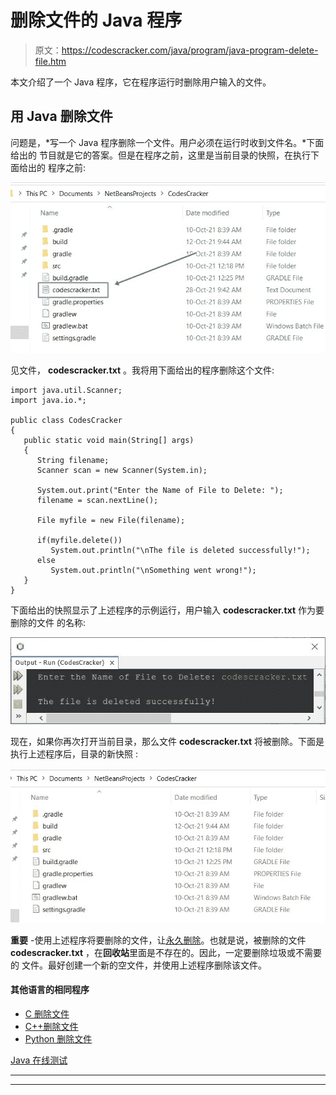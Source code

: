 # 删除文件的 Java 程序

> 原文：<https://codescracker.com/java/program/java-program-delete-file.htm>

本文介绍了一个 Java 程序，它在程序运行时删除用户输入的文件。

## 用 Java 删除文件

问题是，*写一个 Java 程序删除一个文件。用户必须在运行时收到文件名。*下面给出的 节目就是它的答案。但是在程序之前，这里是当前目录的快照，在执行下面给出的 程序之前:

![java program delete a file](img/2b90979ae743885895ce45f37d5b6bb8.png)

见文件， **codescracker.txt** 。我将用下面给出的程序删除这个文件:

```
import java.util.Scanner;
import java.io.*;

public class CodesCracker
{
   public static void main(String[] args)
   {
      String filename;
      Scanner scan = new Scanner(System.in);

      System.out.print("Enter the Name of File to Delete: ");
      filename = scan.nextLine();

      File myfile = new File(filename);

      if(myfile.delete())
         System.out.println("\nThe file is deleted successfully!");
      else
         System.out.println("\nSomething went wrong!");
   }
}
```

下面给出的快照显示了上述程序的示例运行，用户输入 **codescracker.txt** 作为要删除的文件 的名称:

![delete a file in Java program](img/c8ae8a4a077793dc68515116a07fac6c.png)

现在，如果你再次打开当前目录，那么文件 **codescracker.txt** 将被删除。下面是执行上述程序后，目录的新快照 :

![java delete a file](img/44b5a865505fdfa784783856492d327c.png)

**重要** -使用上述程序将要删除的文件，让<u>永久删除</u>。也就是说，被删除的文件 **codescracker.txt** ，在**回收站**里面是不存在的。因此，一定要删除垃圾或不需要的 文件。最好创建一个新的空文件，并使用上述程序删除该文件。

#### 其他语言的相同程序

*   [C 删除文件](/c/program/c-program-delete-file.htm)
*   [C++删除文件](/cpp/program/cpp-program-delete-file.htm)
*   [Python 删除文件](/python/program/python-program-delete-files.htm)

[Java 在线测试](/exam/showtest.php?subid=1)

* * *

* * *
